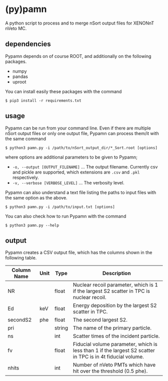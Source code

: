 # (py)pamn
A python script to process and to merge nSort output files for XENONnT nVeto MC.

## dependencies
Pypamn depends on of course ROOT, and additionally on the following packages.

- numpy
- pandas
- uproot

You can install easily these packages with the command

```
$ pip3 install -r requirements.txt
```

## usage
Pypamn can be run from your command line.
Even if there are multiple nSort output files or only one output file, Pypamn can process them/it with the same command

```
$ python3 pamn.py -i /path/to/nSort_output_dir/*_Sort.root [options]
```

where options are additional parameters to be given to Pypamn;

- `-o, --output [OUTPUT_FILENAME]` ... The output filename. Currently csv and pickle are supported, which extensions are `.csv` and `.pkl` respectively.
- `-v, --verbose [VERBOSE_LEVEL]` ... The verbosity level.

Pypamn can also understand a text file listing the paths to input files with the same option as the above.

```
$ python3 pamn.py -i /path/to/input.txt [options]

```

You can also check how to run Pypamn with the command

```
$ python3 pamn.py --help
```

## output
Pypamn creates a CSV output file, which has the columns shown in the following table.

| Column Name | Unit | Type   | Description |
|-------------|------|--------|-------------|
| NR          |      | float  | Nuclear recoil parameter, which is 1 if the largest S2 scatter in TPC is nuclear recoil. |
| Ed          | keV  | float  | Energy deposition by the largest S2 scatter in TPC.  |
| secondS2    | phe  | float  | The second largest S2.  |
| pri         |      | string | The name of the primary particle. |
| ns          |      | int    | Scatter times of the incident particle. |
| fv          |      | float  | Fiducial volume parameter, which is less than 1 if the largest S2 scatter in TPC is in 4t fiducial volume. |
| nhits       |      | int    | Number of nVeto PMTs which have hit over the threshold (0.5 phe).  |
